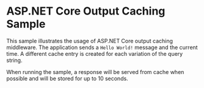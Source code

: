 ASP.NET Core Output Caching Sample
===================================

This sample illustrates the usage of ASP.NET Core output caching middleware. The application sends a `Hello World!` message and the current time. A different cache entry is created for each variation of the query string.

When running the sample, a response will be served from cache when possible and will be stored for up to 10 seconds.

